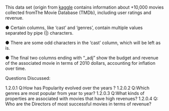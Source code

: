 This data set (origin from [kaggle](https://www.kaggle.com/juzershakir/tmdb-movies-dataset) contains information about +10,000 movies collected fromThe Movie Database (TMDb), including user ratings and revenue.

● Certain columns, like ‘cast’ and ‘genres’, contain multiple values separated by pipe (|) characters.

● There are some odd characters in the ‘cast’ column, which will be left as is.

● The final two columns ending with “_adj” show the budget and revenue of the associated movie in terms of 2010 dollars, accounting for inflation over time.

Questions Discussed:

1.2.0.1  Q:How has Popularity evolved over the years ?
1.2.0.2  Q:Which genres are most popular from year to year?
1.2.0.3  Q:What kinds of properties are associated with movies that have high revenues?
1.2.0.4  Q: Who are the Directors of most successful movies in terms of revenue?
